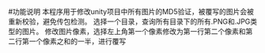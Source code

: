 #功能说明
本程序用于修改unity项目中所有图片的MD5验证，被覆写的图片会被重新校验，避免传包检测。
选择一个目录，查询所有目录下的所有.PNG和.JPG类型的图片。
修改图片像素，选择左上角第一个像素修改为第一行第二个像素和第二行第一个像素之和的一半，进行覆写

